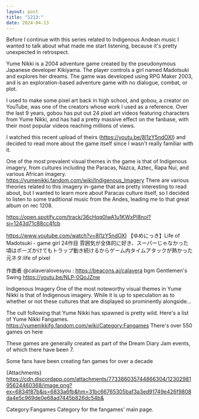 ```yaml
---
layout: post
title: "1213:"
date: 2024-04-13
---
```


Before I continue with this series related to Indigenous Andean music I wanted to talk about what made me start listening, because it's pretty unexpected in retrospect.

Yume Nikki is a 2004 adventure game created by the pseudonymous Japanese developer Kikiyama. The player controls a girl named Madotsuki and explores her dreams. The game was developed using RPG Maker 2003, and is an exploration-based adventure game with no dialogue, combat, or plot.

I used to make some pixel art back in high school, and gobou, a creator on YouTube, was one of the creators whose work I used as a reference. Over the last 9 years, gobou has put out 24 pixel art videos featuring characters from Yume Nikki, and has had a pretty massive effect on the fanbase, with their most popular videos reaching millions of views.

I watched this recent upload of theirs (https://youtu.be/8l1zY5ndOXI) and decided to read more about the game itself since I wasn't really familiar with it.

One of the most prevalent visual themes in the game is that of Indigenous imagery, from cultures including the Paracas, Nazca, Aztec, Rapa Nui, and various African imagery. 
https://yumenikki.fandom.com/wiki/Indigenous_Imagery
There are various theories related to this imagery in-game that are pretty interesting to read about, but I wanted to learn more about Paracas culture itself, so I decided to listen to some traditional music from the Andes, leading me to that great album on rec 1208.

https://open.spotify.com/track/36cHqq0lwA1u1KWxPI8nol?si=1243d71c88cc4fcb

https://www.youtube.com/watch?v=8l1zY5ndOXI
【ゆめにっき】Life of Madotsuki - game girl
24作目
雰囲気が全体的に好き、スーパーじゃなかった頃はポーズかけてもトラップ動き続けるからゲーム内タイムアタックが熱かった
元ネタ:life of pixel

作曲者   @calaveralovesyou :   https://beacons.ai/calavera
bgm       Gentlemen's Swing     https://youtu.be/NLP-0QoJZnw

Indigenous Imagery
One of the most noteworthy visual themes in Yume Nikki is that of Indigenous imagery. While it is up to speculation as to whether or not these cultures that are displayed so prominently alongside...


The cult following that Yume Nikki has spawned is pretty wild. Here's a list of Yume Nikki Fangames.
https://yumenikkifg.fandom.com/wiki/Category:Fangames
There's over 550 games on here

These games are generally created as part of the Dream Diary Jam events, of which there have been 7.

Some fans have been creating fan games for over a decade

{Attachments}
https://cdn.discordapp.com/attachments/773386035744866304/1230298195624460368/image.png?ex=6834f87b&is=6833a6fb&hm=31bc66765305baf3a3ed91749e426f9808da4e5c969de0e68ad7445b826dc54b&

Category:Fangames
Category for the fangames' main page.
